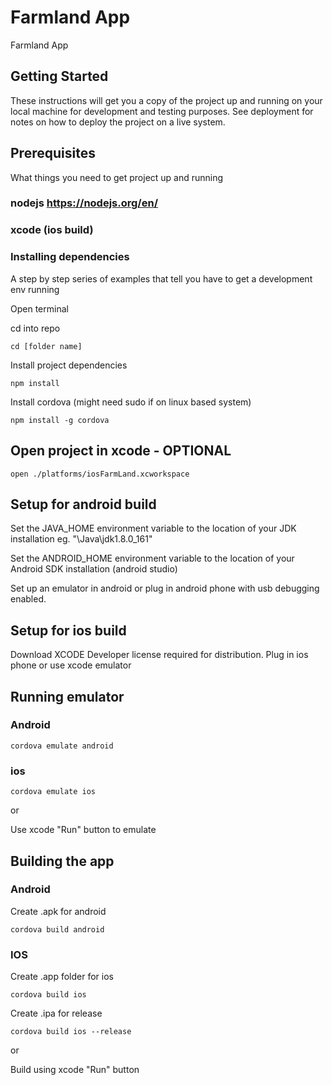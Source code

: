 # Farmland App

Farmland App

## Getting Started

These instructions will get you a copy of the project up and running on your local machine for development and testing purposes. See deployment for notes on how to deploy the project on a live system.

## Prerequisites

What things you need to get project up and running

### nodejs https://nodejs.org/en/

### xcode (ios build)


### Installing dependencies

A step by step series of examples that tell you have to get a development env running

Open terminal

cd into repo

```
cd [folder name]
```

Install project dependencies

```
npm install
```

Install cordova (might need sudo if on linux based system)
```
npm install -g cordova
```


## Open project in xcode - OPTIONAL
```
open ./platforms/iosFarmLand.xcworkspace
```

## Setup for android build

Set the JAVA_HOME environment variable to the location of your JDK installation eg. "\Java\jdk1.8.0_161"

Set the ANDROID_HOME environment variable to the location of your Android SDK installation (android studio)

Set up an emulator in android or plug in android phone with usb debugging enabled.


## Setup for ios build

Download XCODE
Developer license required for distribution.
Plug in ios phone or use xcode emulator


## Running emulator

### Android
```
cordova emulate android
```

### ios
```
cordova emulate ios
```
or

Use xcode "Run" button to emulate


## Building the app

### Android
Create .apk for android
```
cordova build android
```

### IOS
Create .app folder for ios
```
cordova build ios
```

Create .ipa for release
```
cordova build ios --release
```

or

Build using xcode "Run" button